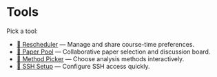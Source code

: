 # Tools

Pick a tool:

- [📅 Rescheduler](Reschedule.html) — Manage and share course-time preferences.
- [🧠 Paper Pool](PaperPool.html) — Collaborative paper selection and discussion board.
- [🧰 Method Picker](MethodPicker.html) — Choose analysis methods interactively.
- [🔑 SSH Setup](SSHSetup.html) — Configure SSH access quickly.
